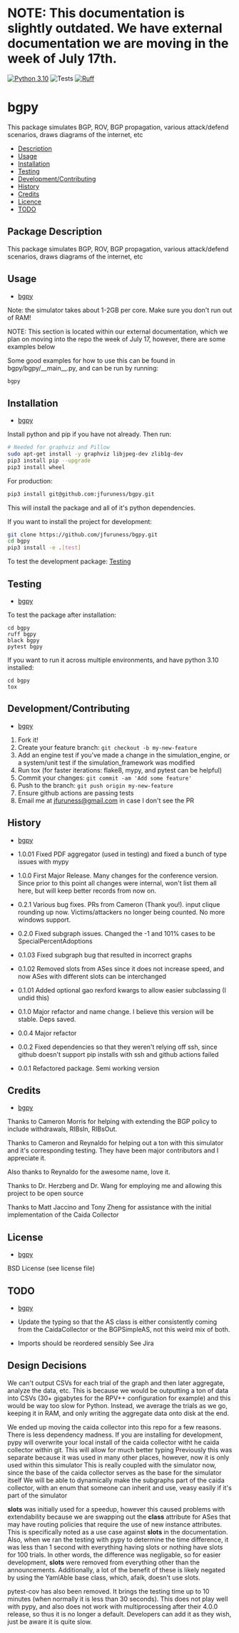 # NOTE: This documentation is slightly outdated. We have external documentation we are moving in the week of July 17th.


[![Python 3.10](https://img.shields.io/badge/python-3.10-blue.svg)](https://www.python.org/downloads/release/python-3100/)
![Tests](https://github.com/jfuruness/bgpy/actions/workflows/tests.yml/badge.svg)
[![Ruff](https://img.shields.io/endpoint?url=https://raw.githubusercontent.com/charliermarsh/ruff/main/assets/badge/v2.json)](https://github.com/astral-sh/ruff)

# bgpy
This package simulates BGP, ROV, BGP propagation, various attack/defend scenarios, draws diagrams of the internet, etc

* [Description](#package-description)
* [Usage](#usage)
* [Installation](#installation)
* [Testing](#testing)
* [Development/Contributing](#developmentcontributing)
* [History](#history)
* [Credits](#credits)
* [Licence](#license)
* [TODO](#todo)

## Package Description

This package simulates BGP, ROV, BGP propagation, various attack/defend scenarios, draws diagrams of the internet, etc

## Usage
* [bgpy](#bgpy)

Note: the simulator takes about 1-2GB per core. Make sure you don't run out of RAM!

NOTE: This section is located within our external documentation, which we plan on moving into the repo the week of July 17, however, there are some examples below

Some good examples for how to use this can be found in bgpy/bgpy/\_\_main\_\_.py, and can be run by running:

```bash
bgpy
```

## Installation
* [bgpy](#bgpy)

Install python and pip if you have not already. Then run:

```bash
# Needed for graphviz and Pillow
sudo apt-get install -y graphviz libjpeg-dev zlib1g-dev
pip3 install pip --upgrade
pip3 install wheel
```

For production:

```bash
pip3 install git@github.com:jfuruness/bgpy.git
```

This will install the package and all of it's python dependencies.

If you want to install the project for development:
```bash
git clone https://github.com/jfuruness/bgpy.git
cd bgpy
pip3 install -e .[test]
```

To test the development package: [Testing](#testing)


## Testing
* [bgpy](#bgpy)

To test the package after installation:

```
cd bgpy
ruff bgpy
black bgpy
pytest bgpy
```

If you want to run it across multiple environments, and have python 3.10 installed:

```
cd bgpy
tox
```


## Development/Contributing
* [bgpy](#bgpy)

1. Fork it!
2. Create your feature branch: `git checkout -b my-new-feature`
3. Add an engine test if you've made a change in the simulation_engine, or a system/unit test if the simulation_framework was modified
5. Run tox (for faster iterations: flake8, mypy, and pytest can be helpful)
6. Commit your changes: `git commit -am 'Add some feature'`
7. Push to the branch: `git push origin my-new-feature`
8. Ensure github actions are passing tests
9. Email me at jfuruness@gmail.com in case I don't see the PR

## History
* [bgpy](#bgpy)

* 1.0.01 Fixed PDF aggregator (used in testing) and fixed a bunch of type issues with mypy
* 1.0.0 First Major Release. Many changes for the conference version. Since prior to this point all changes were internal, won't list them all here, but will keep better records from now on.
* 0.2.1 Various bug fixes. PRs from Cameron (Thank you!). input clique rounding up now. Victims/attackers no longer being counted. No more windows support.
* 0.2.0 Fixed subgraph issues. Changed the -1 and 101% cases to be SpecialPercentAdoptions
* 0.1.03 Fixed subgraph bug that resulted in incorrect graphs
* 0.1.02 Removed slots from ASes since it does not increase speed, and now ASes with different slots can be interchanged
* 0.1.01 Added optional gao rexford kwargs to allow easier subclassing (I undid this)
* 0.1.0 Major refactor and name change. I believe this version will be stable. Deps saved.
* 0.0.4 Major refactor
* 0.0.2 Fixed dependencies so that they weren't relying off ssh, since github doesn't support pip installs with ssh and github actions failed
* 0.0.1 Refactored package. Semi working version

## Credits
* [bgpy](#bgpy)

Thanks to Cameron Morris for helping with extending the BGP policy to include withdrawals, RIBsIn, RIBsOut.

Thanks to Cameron and Reynaldo for helping out a ton with this simulator and it's corresponding testing. They have been major contributors and I appreciate it.

Also thanks to Reynaldo for the awesome name, love it.

Thanks to Dr. Herzberg and Dr. Wang for employing me and allowing this project to be open source

Thanks to Matt Jaccino and Tony Zheng for assistance with the initial implementation of the Caida Collector

## License
* [bgpy](#bgpy)

BSD License (see license file)

## TODO
* [bgpy](#bgpy)

* Update the typing so that the AS class is either consistently coming from the CaidaCollector or the BGPSimpleAS, not this weird mix of both.
* Imports should be reordered sensibly
See Jira

## Design Decisions

We can't output CSVs for each trial of the graph and then later aggregate, analyze the data, etc.
This is because we would be outputting a ton of data into CSVs (30+ gigabytes for the RPV++ configuration for example) and this would be way too slow for Python.
Instead, we average the trials as we go, keeping it in RAM, and only writing the aggregate data onto disk at the end.

We ended up moving the caida collector into this repo for a few reasons.
There is less dependency madness. If you are installing for development, pypy will overwrite your local install of the caida collector witht he caida collector within git.
This will allow for much better typing
Previously this was separate because it was used in many other places, however, now it is only used within this simulator
This is really coupled with the simulator now, since the base of the caida collector serves as the base for the simulator itself
We will be able to dynamically make the subgraphs part of the caida collector, with an enum that someone can inherit and use, veasy easily if it's part of the simulator

__slots__ was initially used for a speedup, however this caused problems with extendability because we are swapping out the __class__ attribute for ASes that may have routing policies that require the use of new instance attributes. This is specifically noted as a use case against __slots__ in the documentation. Also, when we ran the testing with pypy to determine the time difference, it was less than 1 second with everything having slots or nothing have slots for 100 trials. In other words, the difference was negligable, so for easier development, __slots__ were removed from everything other than the announcements. Additionally, a lot of the benefit of these is likely negated by using the YamlAble base class, which, afaik, doesn't use slots.

pytest-cov has also been removed. It brings the testing time up to 10 minutes (when normally it is less than 30 seconds). This does not play well with pypy, and also does not work with multiprocessing after their 4.0.0 release, so thus it is no longer a default. Developers can add it as they wish, just be aware it is quite slow.
